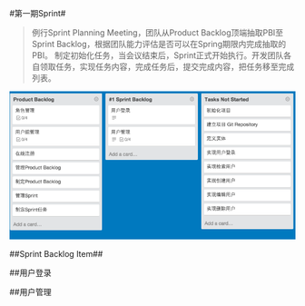 #第一期Sprint#

> 例行Sprint Planning Meeting，团队从Product Backlog顶端抽取PBI至Sprint Backlog，根据团队能力评估是否可以在Spring期限内完成抽取的PBI。
> 制定初始化任务，当会议结束后，Sprint正式开始执行。开发团队各自领取任务，实现任务内容，完成任务后，提交完成内容，把任务移至完成列表。

![第一期Sprint](./images/Sprint_01a.png)

##Sprint Backlog Item##

##用户登录

##用户管理
